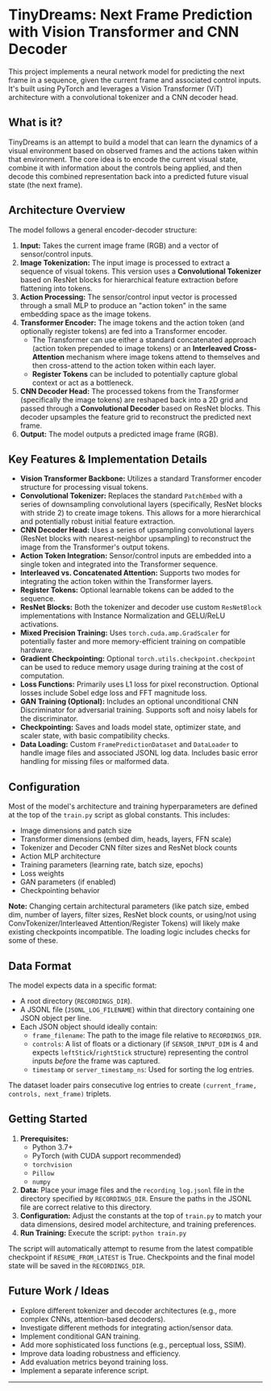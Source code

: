 
# TinyDreams: Next Frame Prediction with Vision Transformer and CNN Decoder

This project implements a neural network model for predicting the next frame in a sequence, given the current frame and associated control inputs. It's built using PyTorch and leverages a Vision Transformer (ViT) architecture with a convolutional tokenizer and a CNN decoder head.

## What is it?

TinyDreams is an attempt to build a model that can learn the dynamics of a visual environment based on observed frames and the actions taken within that environment. The core idea is to encode the current visual state, combine it with information about the controls being applied, and then decode this combined representation back into a predicted future visual state (the next frame).

## Architecture Overview

The model follows a general encoder-decoder structure:

1.  **Input:** Takes the current image frame (RGB) and a vector of sensor/control inputs.
2.  **Image Tokenization:** The input image is processed to extract a sequence of visual tokens. This version uses a **Convolutional Tokenizer** based on ResNet blocks for hierarchical feature extraction before flattening into tokens.
3.  **Action Processing:** The sensor/control input vector is processed through a small MLP to produce an "action token" in the same embedding space as the image tokens.
4.  **Transformer Encoder:** The image tokens and the action token (and optionally register tokens) are fed into a Transformer encoder.
    *   The Transformer can use either a standard concatenated approach (action token prepended to image tokens) or an **Interleaved Cross-Attention** mechanism where image tokens attend to themselves and then cross-attend to the action token within each layer.
    *   **Register Tokens** can be included to potentially capture global context or act as a bottleneck.
5.  **CNN Decoder Head:** The processed tokens from the Transformer (specifically the image tokens) are reshaped back into a 2D grid and passed through a **Convolutional Decoder** based on ResNet blocks. This decoder upsamples the feature grid to reconstruct the predicted next frame.
6.  **Output:** The model outputs a predicted image frame (RGB).

## Key Features & Implementation Details

*   **Vision Transformer Backbone:** Utilizes a standard Transformer encoder structure for processing visual tokens.
*   **Convolutional Tokenizer:** Replaces the standard `PatchEmbed` with a series of downsampling convolutional layers (specifically, ResNet blocks with stride 2) to create image tokens. This allows for a more hierarchical and potentially robust initial feature extraction.
*   **CNN Decoder Head:** Uses a series of upsampling convolutional layers (ResNet blocks with nearest-neighbor upsampling) to reconstruct the image from the Transformer's output tokens.
*   **Action Token Integration:** Sensor/control inputs are embedded into a single token and integrated into the Transformer sequence.
*   **Interleaved vs. Concatenated Attention:** Supports two modes for integrating the action token within the Transformer layers.
*   **Register Tokens:** Optional learnable tokens can be added to the sequence.
*   **ResNet Blocks:** Both the tokenizer and decoder use custom `ResNetBlock` implementations with Instance Normalization and GELU/ReLU activations.
*   **Mixed Precision Training:** Uses `torch.cuda.amp.GradScaler` for potentially faster and more memory-efficient training on compatible hardware.
*   **Gradient Checkpointing:** Optional `torch.utils.checkpoint.checkpoint` can be used to reduce memory usage during training at the cost of computation.
*   **Loss Functions:** Primarily uses L1 loss for pixel reconstruction. Optional losses include Sobel edge loss and FFT magnitude loss.
*   **GAN Training (Optional):** Includes an optional unconditional CNN Discriminator for adversarial training. Supports soft and noisy labels for the discriminator.
*   **Checkpointing:** Saves and loads model state, optimizer state, and scaler state, with basic compatibility checks.
*   **Data Loading:** Custom `FramePredictionDataset` and `DataLoader` to handle image files and associated JSONL log data. Includes basic error handling for missing files or malformed data.

## Configuration

Most of the model's architecture and training hyperparameters are defined at the top of the `train.py` script as global constants. This includes:

*   Image dimensions and patch size
*   Transformer dimensions (embed dim, heads, layers, FFN scale)
*   Tokenizer and Decoder CNN filter sizes and ResNet block counts
*   Action MLP architecture
*   Training parameters (learning rate, batch size, epochs)
*   Loss weights
*   GAN parameters (if enabled)
*   Checkpointing behavior

**Note:** Changing certain architectural parameters (like patch size, embed dim, number of layers, filter sizes, ResNet block counts, or using/not using ConvTokenizer/Interleaved Attention/Register Tokens) will likely make existing checkpoints incompatible. The loading logic includes checks for some of these.

## Data Format

The model expects data in a specific format:

*   A root directory (`RECORDINGS_DIR`).
*   A JSONL file (`JSONL_LOG_FILENAME`) within that directory containing one JSON object per line.
*   Each JSON object should ideally contain:
    *   `frame_filename`: The path to the image file relative to `RECORDINGS_DIR`.
    *   `controls`: A list of floats or a dictionary (if `SENSOR_INPUT_DIM` is 4 and expects `leftStick`/`rightStick` structure) representing the control inputs *before* the frame was captured.
    *   `timestamp` or `server_timestamp_ns`: Used for sorting the log entries.

The dataset loader pairs consecutive log entries to create `(current_frame, controls, next_frame)` triplets.

## Getting Started

1.  **Prerequisites:**
    *   Python 3.7+
    *   PyTorch (with CUDA support recommended)
    *   `torchvision`
    *   `Pillow`
    *   `numpy`
2.  **Data:** Place your image files and the `recording_log.jsonl` file in the directory specified by `RECORDINGS_DIR`. Ensure the paths in the JSONL file are correct relative to this directory.
3.  **Configuration:** Adjust the constants at the top of `train.py` to match your data dimensions, desired model architecture, and training preferences.
4.  **Run Training:** Execute the script: `python train.py`

The script will automatically attempt to resume from the latest compatible checkpoint if `RESUME_FROM_LATEST` is True. Checkpoints and the final model state will be saved in the `RECORDINGS_DIR`.

## Future Work / Ideas

*   Explore different tokenizer and decoder architectures (e.g., more complex CNNs, attention-based decoders).
*   Investigate different methods for integrating action/sensor data.
*   Implement conditional GAN training.
*   Add more sophisticated loss functions (e.g., perceptual loss, SSIM).
*   Improve data loading robustness and efficiency.
*   Add evaluation metrics beyond training loss.
*   Implement a separate inference script.

---
